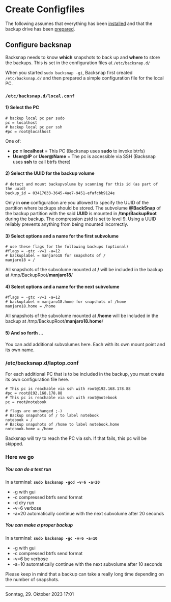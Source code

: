 # Create Configfiles
The following assumes that everything has been [installed](install_en.md) and that the backup drive has been [prepared](device_en.md).

## Configure backsnap
Backsnap needs to know **which** snapshots to back up and **where** to store the backups. This is set in the configuration files at `/etc/backsnap.d/`

When you started `sudo backsnap -gi`, Backsnap first created `/etc/backsnap.d/` and then prepared a simple configuration file for the local PC.

### `/etc/backsnap.d/local.conf`

#### 1) Select the **PC**
```
# backup local pc per sudo
pc = localhost
# backup local pc per ssh
#pc = root@localhost
```
One of:
* **pc = localhost** = This PC (Backsnap uses **sudo** to invoke btrfs)
* **User@IP** or **User@Name** = The pc is accessible via SSH (Backsnap uses **ssh** to call btrfs there)

#### 2) Select the UUID for the **backup volume**
```
# detect and mount backupvolume by scanning for this id (as part of the uuid)
backup_id = 03417033-3645-4ae7-9451-efafcbb9124e
```
Only in **one** configuration are you allowed to specify the UUID of the partition where backups should be stored.
The subvolume **@BackSnap** of the backup partition with the said **UUID** is mounted in **/tmp/BackupRoot** during the backup. The compression zstd is set to level 9. Using a UUID reliably prevents anything from being mounted incorrectly.

#### 3) Select options and a name for the first subvolume
```
# use these flags for the following backups (optional)
#flags = -gtc -v=1 -a=12 
# backuplabel = manjaro18 for snapshots of /
manjaro18 = /
```
All snapshots of the subvolume mounted at **/** will be included in the backup at /tmp/BackupRoot/**manjaro18**/

#### 4) Select options and a name for the next subvolume
```
#flags = -gtc -v=1 -a=12 
# backuplabel = manjaro18.home for snapshots of /home
manjaro18.home = /home
```
All snapshots of the subvolume mounted at **/home** will be included in the backup at /tmp/BackupRoot/**manjaro18.home**/

#### 5) And so forth ...
You can add additional subvolumes here. Each with its own mount point and its own name.

### /etc/backsnap.d/laptop.conf
For each additional PC that is to be included in the backup, you must create its own configuration file here.
```
# This pc is reachable via ssh with root@192.168.178.88
#pc = root@192.168.178.88
# This pc is reachable via ssh with root@notebook
pc = root@notebook

# flags are unchanged ;-)
# Backup snapshots of / to label notebook
notebook = /
# Backup snapshots of /home to label notebook.home
notebook.home = /home
```
Backsnap will try to reach the PC via ssh. If that fails, this pc will be skipped.

### Here we go
##### You can do a test run
In a terminal: **`sudo backsnap -gcd -v=6 -a=20`**
* -g with gui
* -c compressed btrfs send format
* -d dry run
* -v=6 verbose
* -a=20 automatically continue with the next subvolume after 20 seconds

##### You can make a proper backup
In a terminal: **`sudo backsnap -gc -v=6 -a=10`**
* -g with gui
* -c compressed btrfs send format
* -v=6 be verbose
* -a=10 automatically continue with the next subvolume after 10 seconds

Please keep in mind that a backup can take a really long time depending on the number of snapshots.

----

Sonntag, 29. Oktober 2023 17:01 